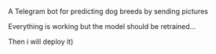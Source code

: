 A Telegram bot for predicting dog breeds by sending pictures

Everything is working but the model should be retrained...

Then i will deploy it)
